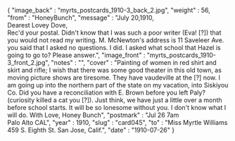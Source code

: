 {
  "image_back" : "myrts_postcards_1910-3_back_2.jpg",
  "weight" : 56,
  "from" : "HoneyBunch",
  "message" : "July 20,1910,<br>Dearest Lovey Dove,<br>Rec'd your postal. Didn't know that I was such a poor writer (Eva! [?]) that you would not read my writing. M. McNewton's address is 11 Saveleer Ave. you said that I asked no questions. I did. I asked what school that Hazel is going to go to? Please answer.",
  "image_front" : "myrts_postcards_1910-3_front_2.jpg",
  "notes" : "",
  "cover" : "Painting of women in red shirt and skirt and rifle; I wish that there was some good theater in this old town, as moving picture shows are tiresome. They have vaudeville at the [?] now. I am going up into the northern part of the state on my vacation, into Siskiyou Co. Did you have a reconciliation with E. Brown before you left Paly? (curiosity killed a cat you [?]). Just think, we have just a little over a month before school starts. It will be so lonesome without you. I don't know what I will do. With Love, Honey Bunch",
  "postmark" : "Jul 26 7am<br>Palo Alto CAL",
  "year" : 1910,
  "slug" : "card045",
  "to" : "Miss Myrtle Williams<br> 459 S. Eighth St. San Jose, Calif.",
  "date" : "1910-07-26"
}
